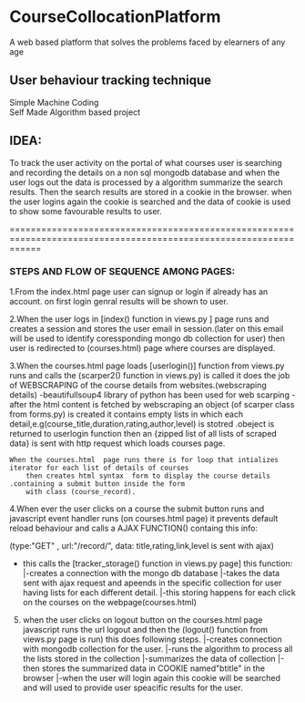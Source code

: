 # CourseCollocationPlatform
A web  based platform that solves the problems faced by elearners of any age 

## User behaviour tracking technique 
Simple Machine Coding </br>
Self Made Algorithm based project </br>



## IDEA: 
To track the user activity on the portal of what courses user is searching and recording 
the details on a non sql mongodb database and when the user logs out the data is processed by a algorithm 
summarize the search results.
Then the search results are stored in a cookie in the browser.
when the user logins again the cookie is searched and the data of cookie is used to show some favourable 
results to user.

==================================================================================================================

### STEPS AND FLOW OF SEQUENCE AMONG PAGES:


1.From the index.html page user can signup or login if already has an account.
	on first login genral results will be shown to user.

2.When the user logs in [index() function in views.py ] page runs and creates a session and stores the 
	user email in session.(later on this email will be used to identify coressponding mongo db collection for user)
	then user is redirected to (courses.html)  page where courses are displayed.

3.When the courses.html page loads [userlogin()] function from views.py runs and calls the 
	(scarper2() function in views.py) is called it does the job of
	WEBSCRAPING of the course details from websites.(webscraping details)
		-beautifullsoup4 library of python has been used for web scarping
		-after the html content is fetched by webscraping an object (of scarper class from forms.py)
		  is created it contains empty lists in which each detail,e.g(course_title,duration,rating,author,level)
		   is stotred .obeject is returned to userlogin function then an {zipped list of all lists of scraped data}
		   is sent with http request which loads courses page. 

	When the courses.html  page runs there is for loop that intializes iterator for each list of details of courses
		then creates html syntax  form to display the course details .containing a submit button inside the form
 		with class (course_record).

4.When ever the user clicks on a course the submit button runs and javascript event handler runs (on courses.html page)
 it prevents default reload behaviour and calls a AJAX FUNCTION() containg this info:
 
(type:"GET" , url:"/record/", data: title,rating,link,level  is sent with ajax)

- this calls the [tracker_storage() function in views.py page] this function:
		|-creates a connection with the mongo db database
		|-takes the data sent with ajax request and apeends in the specific collection for user
			having lists for each different detail.
		|-this storing happens for each click on the courses on the webpage(courses.html)

5. when the user clicks on logout button on the courses.html page javascript runs the url logout
  and then the (logout() function from views.py page is run) this does following steps.
	|-creates connection with mongodb collection for the user.
	|-runs the algorithm to process all the lists stored in the collection
	|-summarizes the data of collection
	|-then stores the summarized data in COOKIE named"btitle"  in the browser
	|-when the user will login again this cookie will be searched and will used to provide user speacific
	 results for the user.
